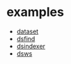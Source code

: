 
# examples

+ [dataset](dataset/)
+ [dsfind](dsfind/)
+ [dsindexer](dsindexer/)
+ [dsws](dsws/)


















































































